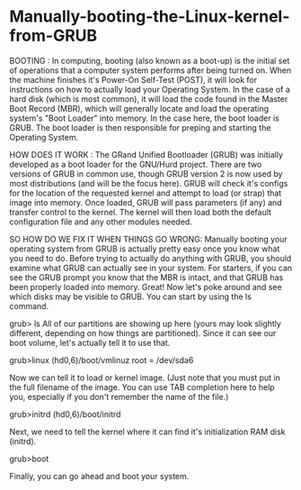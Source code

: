 # Manually-booting-the-Linux-kernel-from-GRUB
BOOTING :
        In computing, booting (also known as a boot-up) is the initial set of operations that a computer system performs after being turned on. When the machine finishes it's Power-On Self-Test (POST), it will look for instructions on how to actually load your Operating System. In the case of a hard disk (which is most common), it will load the code found in the Master Boot Record (MBR), which will generally locate and load the operating system's "Boot Loader" into memory. In the case here, the boot loader is GRUB. The boot loader is then responsible for preping and starting the Operating System.

HOW DOES IT WORK :
        The GRand Unified Bootloader (GRUB) was initially developed as a boot loader for the GNU/Hurd project. There are two versions of GRUB in common use, though GRUB version 2 is now used by most distributions (and will be the focus here). GRUB will check it's configs for the location of the requested kernel and attempt to load (or strap) that image into memory. Once loaded, GRUB will pass parameters (if any) and transfer control to the kernel. The kernel will then load both the default configuration file and any other modules needed.
 
 SO HOW DO WE FIX IT WHEN THINGS GO WRONG:
        Manually booting your operating system from GRUB is actually pretty easy once you know what you need to do. Before trying to actually do anything with GRUB, you should examine what GRUB can actually see in your system. For starters, if you can see the GRUB prompt you know that the MBR is intact, and that GRUB has been properly loaded into memory. Great! Now let's poke around and see which disks may be visible to GRUB. You can start by using the ls command.
        
   grub> ls
All of our partitions are showing up here (yours may look slightly different, depending on how things are partitioned). Since it can see our boot volume, let's actually tell it to use that.

   grub>linux (hd0,6)/boot/vmlinuz root = /dev/sda6
   
Now we can tell it to load or kernel image. (Just note that you must put in the full filename of the image. You can use TAB completion here to help you, especially if you don't remember the name of the file.)

   grub>initrd (hd0,6)/boot/initrd
   
Next, we need to tell the kernel where it can find it's initialization RAM disk (initrd).

   grub>boot
   
Finally, you can go ahead and boot your system.
    
